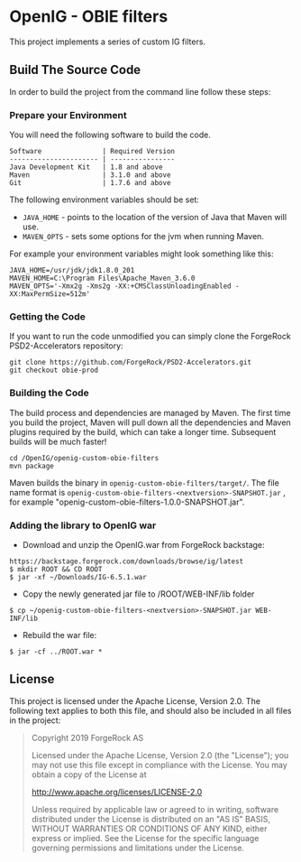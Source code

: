 # OpenIG - OBIE filters

This project implements a series of custom IG filters.

## Build The Source Code

In order to build the project from the command line follow these steps:

### Prepare your Environment

You will need the following software to build the code.

```
Software               | Required Version
---------------------- | ----------------
Java Development Kit   | 1.8 and above
Maven                  | 3.1.0 and above
Git                    | 1.7.6 and above
```
The following environment variables should be set:

- `JAVA_HOME` - points to the location of the version of Java that Maven will use.
- `MAVEN_OPTS` - sets some options for the jvm when running Maven.

For example your environment variables might look something like this:

```
JAVA_HOME=/usr/jdk/jdk1.8.0_201
MAVEN_HOME=C:\Program Files\Apache_Maven_3.6.0
MAVEN_OPTS='-Xmx2g -Xms2g -XX:+CMSClassUnloadingEnabled -XX:MaxPermSize=512m'
```

### Getting the Code

If you want to run the code unmodified you can simply clone the ForgeRock PSD2-Accelerators repository:

```
git clone https://github.com/ForgeRock/PSD2-Accelerators.git
git checkout obie-prod
```


### Building the Code

The build process and dependencies are managed by Maven. The first time you build the project, Maven will pull 
down all the dependencies and Maven plugins required by the build, which can take a longer time. 
Subsequent builds will be much faster!

```
cd /OpenIG/openig-custom-obie-filters
mvn package
```

Maven builds the binary in `openig-custom-obie-filters/target/`. The file name format is `openig-custom-obie-filters-<nextversion>-SNAPSHOT.jar` , 
for example "openig-custom-obie-filters-1.0.0-SNAPSHOT.jar".


### Adding the library to OpenIG war

+ Download and unzip the OpenIG.war from ForgeRock backstage:

```
https://backstage.forgerock.com/downloads/browse/ig/latest
$ mkdir ROOT && CD ROOT
$ jar -xf ~/Downloads/IG-6.5.1.war
```

+ Copy the newly generated jar file to /ROOT/WEB-INF/lib folder

```
$ cp ~/openig-custom-obie-filters-<nextversion>-SNAPSHOT.jar WEB-INF/lib
```

+ Rebuild the war file: 

```
$ jar -cf ../ROOT.war *
```

## License

This project is licensed under the Apache License, Version 2.0. The following text applies to 
both this file, and should also be included in all files in the project:

>  Copyright 2019 ForgeRock AS
>
> Licensed under the Apache License, Version 2.0 (the "License");
> you may not use this file except in compliance with the License.
> You may obtain a copy of the License at
>
>    http://www.apache.org/licenses/LICENSE-2.0
>
>  Unless required by applicable law or agreed to in writing, software
>  distributed under the License is distributed on an "AS IS" BASIS,
>  WITHOUT WARRANTIES OR CONDITIONS OF ANY KIND, either express or implied.
>  See the License for the specific language governing permissions and
>  limitations under the License.
